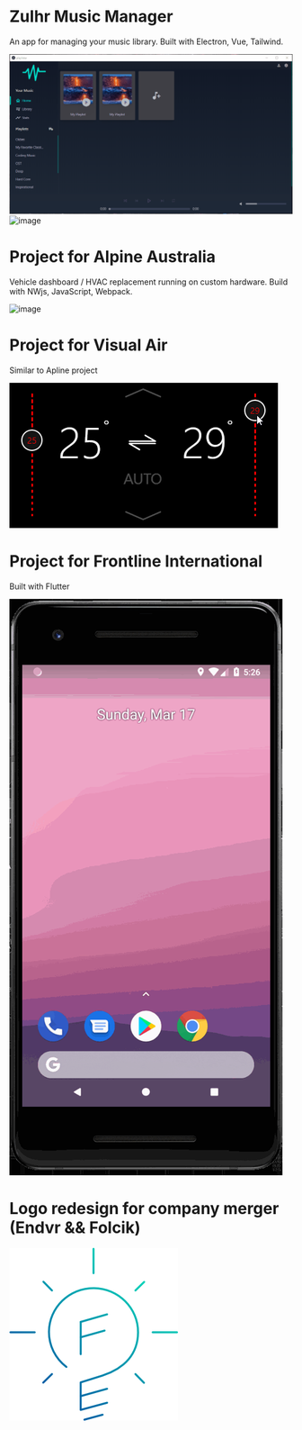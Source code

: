 # ZuIhr Music Manager

An app for managing your music library. Built with Electron, Vue, Tailwind.

![image](./assets/demo_1.gif)
![image](./assets/demo_2.gif)

# Project for Alpine Australia

Vehicle dashboard / HVAC replacement running on custom hardware. Build with NWjs, JavaScript, Webpack.

![image](./assets/demo.gif)

# Project for Visual Air

Similar to Apline project

![image](./assets/va-1.gif)

# Project for Frontline International

Built with Flutter

![image](./assets/frontline.gif)

# Logo redesign for company merger (Endvr && Folcik)

![image](./assets/3.png)

